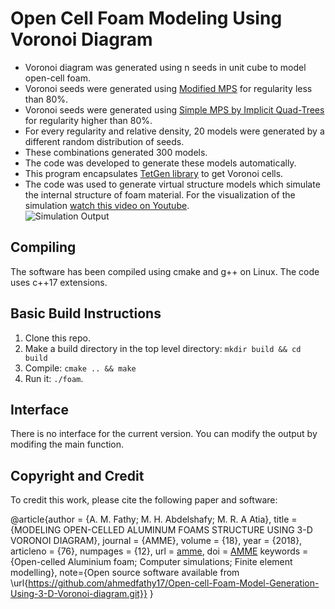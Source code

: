 # Open Cell Foam Modeling Using Voronoi Diagram

- Voronoi diagram was generated using n seeds in unit cube to model open-cell foam.
- Voronoi seeds were generated using [Modified MPS](http://www.cs.sandia.gov/~samitch/papers/cccg-present.pdf) for regularity less than 80%.
- Voronoi seeds were generated using [Simple MPS by Implicit Quad-Trees](https://link.springer.com/chapter/10.1007%2F978-3-662-44900-4_13) for regularity higher than 80%.
- For every regularity and relative density, 20 models were generated by a different random distribution of seeds. 
- These combinations generated 300 models.
- The code was developed to generate these models automatically.
- This program encapsulates [TetGen library](http://wias-berlin.de/software/tetgen/) to get Voronoi cells. 
- The code was used to generate virtual structure models which simulate the internal structure of foam material. For the visualization of the simulation [watch this video on Youtube](https://www.youtube.com/watch?v=NMC2FxQ047E).  
![Simulation Output](https://academy.3ds.com/sites/default/files/Graphical%20abstract_0.jpg)

## Compiling
The software has been compiled using cmake and g++ on Linux. The code uses c++17 extensions.

## Basic Build Instructions

1. Clone this repo.
2. Make a build directory in the top level directory: `mkdir build && cd build`
3. Compile: `cmake .. && make`
4. Run it: `./foam`. 

## Interface
There is no interface for the current version. You can modify the output by modifing the main function.  

## Copyright and Credit
To credit this work, please cite the following paper and software:

@article{author = {A. M. Fathy; M. H. Abdelshafy; M. R. A Atia},
 title = {MODELING OPEN-CELLED ALUMINUM FOAMS STRUCTURE USING 3-D VORONOI DIAGRAM},
 journal = {AMME},
 volume = {18},
 year = {2018},
 articleno = {76},
 numpages = {12},
 url = [amme](https://amme.journals.ekb.eg/article_35022.html),
 doi = [AMME](10.21608/AMME.2018.35022)
 keywords = {Open-celled Aluminium foam; Computer simulations; Finite element modelling},
   note={Open source software available from \url{https://github.com/ahmedfathy17/Open-cell-Foam-Model-Generation-Using-3-D-Voronoi-diagram.git}}
} 


